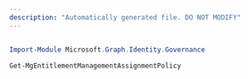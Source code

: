 ```yaml
---
description: "Automatically generated file. DO NOT MODIFY"
---
```


```powershell

Import-Module Microsoft.Graph.Identity.Governance

Get-MgEntitlementManagementAssignmentPolicy

```